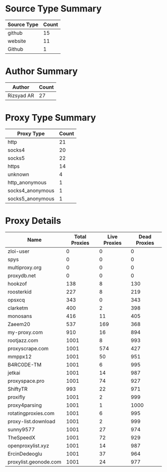 # Source Type Summary

| Source Type | Count |
|-------------|-------|
| github | 15 |
| website | 11 |
| Github | 1 |


# Author Summary

| Author | Count |
|--------|-------|
| Rizsyad AR | 27 |


# Proxy Type Summary

| Proxy Type | Count |
|------------|-------|
| http | 21 |
| socks4 | 20 |
| socks5 | 22 |
| https | 14 |
| unknown | 4 |
| http_anonymous | 1 |
| socks4_anonymous | 1 |
| socks5_anonymous | 1 |


# Proxy Details

| Name | Total Proxies | Live Proxies | Dead Proxies |
|------|---------------|--------------|---------------|
| zloi-user | 0 | 0 | 0 |
| spys | 0 | 0 | 0 |
| multiproxy.org | 0 | 0 | 0 |
| proxydb.net | 0 | 0 | 0 |
| hookzof | 138 | 8 | 130 |
| roosterkid | 227 | 8 | 219 |
| opsxcq | 343 | 0 | 343 |
| clarketm | 400 | 2 | 398 |
| monosans | 416 | 11 | 405 |
| Zaeem20 | 537 | 169 | 368 |
| my-proxy.com | 910 | 16 | 894 |
| rootjazz.com | 1001 | 8 | 993 |
| proxyscrape.com | 1001 | 574 | 427 |
| mmppx12 | 1001 | 50 | 951 |
| B4RC0DE-TM | 1001 | 6 | 995 |
| jetkai | 1001 | 14 | 987 |
| proxyspace.pro | 1001 | 74 | 927 |
| ShiftyTR | 993 | 22 | 971 |
| proxifly | 1001 | 2 | 999 |
| proxy4parsing | 1001 | 1 | 1000 |
| rotatingproxies.com | 1001 | 6 | 995 |
| proxy-list.download | 1001 | 2 | 999 |
| sunny9577 | 1001 | 27 | 974 |
| TheSpeedX | 1001 | 72 | 929 |
| openproxylist.xyz | 1001 | 14 | 987 |
| ErcinDedeoglu | 1001 | 37 | 964 |
| proxylist.geonode.com | 1001 | 24 | 977 |
